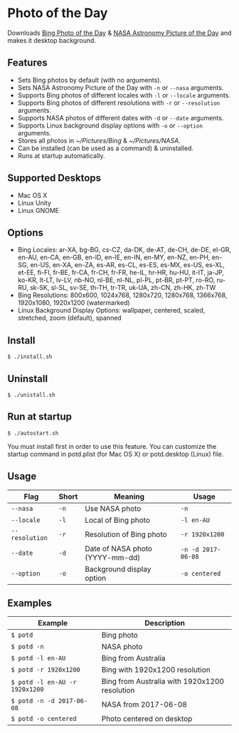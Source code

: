 # Photo of the Day

Downloads [Bing Photo of the Day](https://www.bing.com/gallery/) & [NASA Astronomy Picture of the Day](https://apod.nasa.gov/apod/astropix.html) and makes it desktop background.

## Features

- Sets Bing photos by default (with no arguments).
- Sets NASA Astronomy Picture of the Day with `-n` or `--nasa` arguments.
- Supports Bing photos of different locales with `-l` or `--locale` arguments.
- Supports Bing photos of different resolutions with `-r` or `--resolution` arguments.
- Supports NASA photos of different dates with `-d` or `--date` arguments.
- Supports Linux background display options with `-o` or `--option` arguments.
- Stores all photos in _~/Pictures/Bing_ & _~/Pictures/NASA_.
- Can be installed (can be used as a command) & uninstalled.
- Runs at startup automatically.

## Supported Desktops

- Mac OS X
- Linux Unity
- Linux GNOME

## Options

- Bing Locales: ar-XA, bg-BG, cs-CZ, da-DK, de-AT, de-CH, de-DE, el-GR, en-AU, en-CA, en-GB, en-ID, en-IE, en-IN, en-MY, en-NZ, en-PH, en-SG, en-US, en-XA, en-ZA, es-AR, es-CL, es-ES, es-MX, es-US, es-XL, et-EE, fi-FI, fr-BE, fr-CA, fr-CH, fr-FR, he-IL, hr-HR, hu-HU, it-IT, ja-JP, ko-KR, lt-LT, lv-LV, nb-NO, nl-BE, nl-NL, pl-PL, pt-BR, pt-PT, ro-RO, ru-RU, sk-SK, sl-SL, sv-SE, th-TH, tr-TR, uk-UA, zh-CN, zh-HK, zh-TW
- Bing Resolutions: 800x600, 1024x768, 1280x720, 1280x768, 1366x768, 1920x1080, 1920x1200 (watermarked)
- Linux Background Display Options: wallpaper, centered, scaled, stretched, zoom (default), spanned

## Install

```
$ ./install.sh
```

## Uninstall

```
$ ./unistall.sh
```

## Run at startup

```
$ ./autostart.sh
```

You must install first in order to use this feature. You can customize the startup command in potd.plist (for Mac OS X) or potd.desktop (Linux) file.

## Usage

Flag           | Short | Meaning                         | Usage
-------------- | ----- | ------------------------------- | ------------------
`--nasa`       | `-n`  | Use NASA photo                  | `-n`
`--locale`     | `-l`  | Local of Bing photo             | `-l en-AU`
`--resolution` | `-r`  | Resolution of Bing photo        | `-r 1920x1200`
`--date`       | `-d`  | Date of NASA photo (YYYY-mm-dd) | `-n -d 2017-06-08`
`--option`     | `-o`  | Background display option       | `-o centered`

## Examples

Example                        | Description
------------------------------ | ---------------------------------------------
`$ potd`                       | Bing photo
`$ potd -n`                    | NASA photo
`$ potd -l en-AU`              | Bing from Australia
`$ potd -r 1920x1200`          | Bing with 1920x1200 resolution
`$ potd -l en-AU -r 1920x1200` | Bing from Australia with 1920x1200 resolution
`$ potd -n -d 2017-06-08`      | NASA from 2017-06-08
`$ potd -o centered`           | Photo centered on desktop
